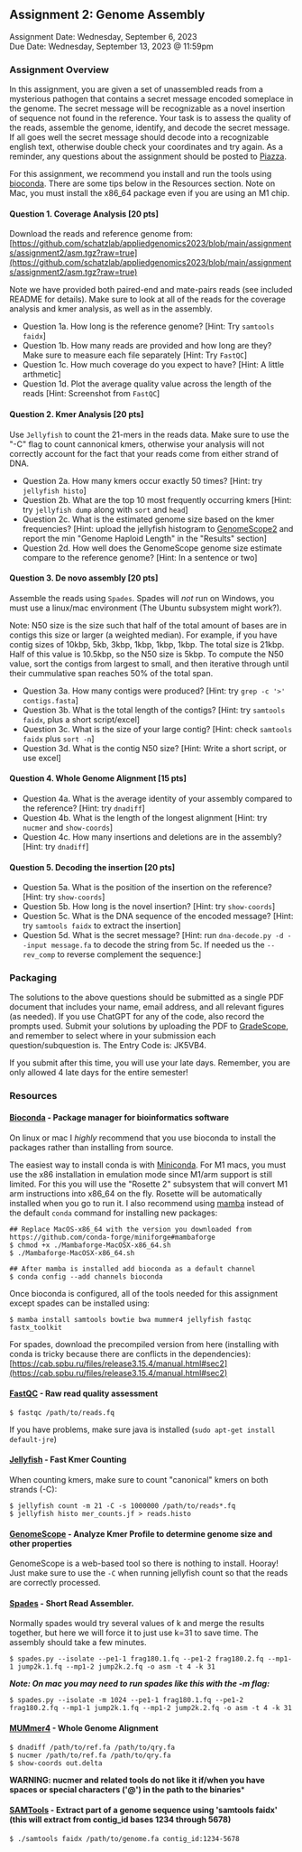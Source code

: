 ## Assignment 2: Genome Assembly
Assignment Date: Wednesday, September 6, 2023 <br>
Due Date: Wednesday, September 13, 2023 @ 11:59pm <br>

### Assignment Overview

In this assignment, you are given a set of unassembled reads from a mysterious pathogen that contains a secret message encoded someplace in the genome. The secret message will be recognizable as a novel insertion of sequence not found in the reference. Your task is to assess the quality of the reads, assemble the genome, identify, and decode the secret message. If all goes well the secret message should decode into a recognizable 
english text, otherwise double check your coordinates and try again. As a reminder, any questions about the assignment should be posted to [Piazza](https://piazza.com/jhu/fall2023/600449600649).

For this assignment, we recommend you install and run the tools using [bioconda](https://www.nature.com/articles/s41592-018-0046-7). There are some tips below in the Resources section. Note on Mac, you must install the x86_64 package even if you are using an M1 chip.


#### Question 1. Coverage Analysis [20 pts]

Download the reads and reference genome from: [https://github.com/schatzlab/appliedgenomics2023/blob/main/assignments/assignment2/asm.tgz?raw=true](https://github.com/schatzlab/appliedgenomics2023/blob/main/assignments/assignment2/asm.tgz?raw=true)

Note we have provided both paired-end and mate-pairs reads (see included README for details). Make sure to look at all of the reads for the coverage analysis and kmer analysis, as well as in the assembly.

- Question 1a. How long is the reference genome? [Hint: Try `samtools faidx`]
- Question 1b. How many reads are provided and how long are they? Make sure to measure each file separately [Hint: Try `FastQC`]
- Question 1c. How much coverage do you expect to have? [Hint: A little arthmetic]
- Question 1d. Plot the average quality value across the length of the reads [Hint: Screenshot from `FastQC`]

#### Question 2. Kmer Analysis [20 pts]

Use `Jellyfish` to count the 21-mers in the reads data. Make sure to use the "-C" flag to count cannonical kmers, otherwise your analysis will not correctly account for the fact that your reads come from either strand of DNA.

- Question 2a. How many kmers occur exactly 50 times? [Hint: try `jellyfish histo`]
- Question 2b. What are the top 10 most frequently occurring kmers [Hint: try `jellyfish dump` along with `sort` and `head`]
- Question 2c. What is the estimated genome size based on the kmer frequencies? [Hint: upload the jellyfish histogram to [GenomeScope2](http://qb.cshl.edu/genomescope/genomescope2.0/) and report the min "Genome Haploid Length" in the "Results" section]
- Question 2d. How well does the GenomeScope genome size estimate compare to the reference genome? [Hint: In a sentence or two]

#### Question 3. De novo assembly [20 pts]

Assemble the reads using `Spades`. Spades will *not* run on Windows, you must use a linux/mac environment (The Ubuntu subsystem might work?). 

Note: N50 size is the size such that half of the total amount of bases are in contigs this size or larger (a weighted median). For example, if you have contig sizes of 10kbp, 5kb, 3kbp, 1kbp, 1kbp, 1kbp. The total size is 21kbp. Half of this value is 10.5kbp, so the N50 size is 5kbp. To compute the N50 value, sort the contigs from largest to small, and then iterative through until their cummulative span reaches 50% of the total span.

- Question 3a. How many contigs were produced? [Hint: try `grep -c '>' contigs.fasta`]
- Question 3b. What is the total length of the contigs? [Hint: try `samtools faidx`, plus a short script/excel]
- Question 3c. What is the size of your large contig? [Hint: check `samtools faidx` plus `sort -n`]
- Question 3d. What is the contig N50 size? [Hint: Write a short script, or use excel]

#### Question 4. Whole Genome Alignment [15 pts]

- Question 4a. What is the average identity of your assembly compared to the reference? [Hint: try `dnadiff`]
- Question 4b. What is the length of the longest alignment [Hint: try `nucmer` and `show-coords`]
- Question 4c. How many insertions and deletions are in the assembly? [Hint: try `dnadiff`]

#### Question 5. Decoding the insertion [20 pts]
- Question 5a. What is the position of the insertion on the reference? [Hint: try `show-coords`]
- Question 5b. How long is the novel insertion? [Hint: try `show-coords`]
- Question 5c. What is the DNA sequence of the encoded message? [Hint: try `samtools faidx` to extract the insertion]
- Question 5d. What is the secret message? [Hint: run `dna-decode.py -d --input message.fa` to decode the string from 5c. If needed us the `--rev_comp` to reverse complement the sequence:]


### Packaging

The solutions to the above questions should be submitted as a single PDF document that includes your name, email address, and all relevant figures (as needed). If you use ChatGPT for any of the code, also record the prompts used. Submit your solutions by uploading the PDF to [GradeScope](https://www.gradescope.com/courses/587880), and remember to select where in your submission each question/subquestion is. The Entry Code is: JK5VB4. 

If you submit after this time, you will use your late days. Remember, you are only allowed 4 late days for the entire semester!



### Resources


#### [Bioconda](https://bioconda.github.io/) - Package manager for bioinformatics software

On linux or mac I *highly* recommend that you use bioconda to install the packages rather than installing from source. 

The easiest way to install conda is with [Miniconda](https://docs.conda.io/en/latest/miniconda.html). For M1 macs, you must use the x86 installation in emulation mode since  M1/arm support is still limited. For this you will use the "Rosette 2" subsystem that will convert M1 arm instructions into x86_64 on the fly. Rosette will be automatically installed when you go to run it. I also recommend using [mamba](https://github.com/mamba-org/mamba) instead of the default `conda` command for installing new packages:

```
## Replace MacOS-x86_64 with the version you downloaded from https://github.com/conda-forge/miniforge#mambaforge
$ chmod +x ./Mambaforge-MacOSX-x86_64.sh
$ ./Mambaforge-MacOSX-x86_64.sh

## After mamba is installed add bioconda as a default channel
$ conda config --add channels bioconda
```

Once bioconda is configured, all of the tools needed for this assignment except spades can be installed using:

```
$ mamba install samtools bowtie bwa mummer4 jellyfish fastqc fastx_toolkit
```

For spades, download the precompiled version from here (installing with conda is tricky because there are conflicts in the dependencies):
[https://cab.spbu.ru/files/release3.15.4/manual.html#sec2](https://cab.spbu.ru/files/release3.15.4/manual.html#sec2)


#### [FastQC](http://www.bioinformatics.babraham.ac.uk/projects/fastqc/) - Raw read quality assessment

```
$ fastqc /path/to/reads.fq
```

If you have problems, make sure java is installed (`sudo apt-get install default-jre`)


#### [Jellyfish](http://www.genome.umd.edu/jellyfish.html) - Fast Kmer Counting

When counting kmers, make sure to count "canonical" kmers on both strands (-C):

```
$ jellyfish count -m 21 -C -s 1000000 /path/to/reads*.fq
$ jellyfish histo mer_counts.jf > reads.histo
```

#### [GenomeScope](http://www.genomescope.org/) - Analyze Kmer Profile to determine genome size and other properties

GenomeScope is a web-based tool so there is nothing to install. Hooray! Just make sure to use the `-C` when running jellyfish count so that the reads are correctly processed.

####  [Spades](http://cab.spbu.ru/software/spades/) - Short Read Assembler. 

Normally spades would try several values of k and merge the results together, but here we will force it to just use k=31 to save time. The assembly should take a few minutes.

```
$ spades.py --isolate --pe1-1 frag180.1.fq --pe1-2 frag180.2.fq --mp1-1 jump2k.1.fq --mp1-2 jump2k.2.fq -o asm -t 4 -k 31
```


***Note: On mac you may need to run spades like this with the -m flag:***
```
$ spades.py --isolate -m 1024 --pe1-1 frag180.1.fq --pe1-2 frag180.2.fq --mp1-1 jump2k.1.fq --mp1-2 jump2k.2.fq -o asm -t 4 -k 31
```


#### [MUMmer4](https://github.com/mummer4/mummer) - Whole Genome Alignment

```
$ dnadiff /path/to/ref.fa /path/to/qry.fa
$ nucmer /path/to/ref.fa /path/to/qry.fa
$ show-coords out.delta
```

**WARNING: nucmer and related tools do not like it if/when you have spaces or special characters ('@') in the path to the binaries***


#### [SAMTools](http://www.htslib.org/) - Extract part of a genome sequence using 'samtools faidx' (this will extract from contig_id bases 1234 through 5678)

```
$ ./samtools faidx /path/to/genome.fa contig_id:1234-5678
```
